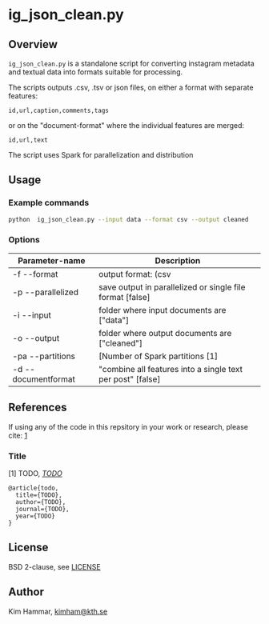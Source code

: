 # ig_json_clean.py

## Overview

`ig_json_clean.py` is a standalone script for converting instagram metadata and textual data into formats suitable for processing.

The scripts outputs .csv, .tsv or json files, on either a format with separate features:

`id,url,caption,comments,tags`

or on the "document-format" where the individual features are merged:

`id,url,text`

The script uses Spark for parallelization and distribution

## Usage

### Example commands

```bash
python  ig_json_clean.py --input data --format csv --output cleaned
```

### Options

| Parameter-name   | Description                                                                   |
| -----            | -----------                                                                   |
| -f --format      | output format: (csv|tsv|json) ["tsv"]                                         |
| -p --parallelized| save output in parallelized or single file format [false]                     |
| -i --input       | folder where input documents are ["data"]                                     |
| -o --output      | folder where output documents are ["cleaned"]                                 |
| -pa --partitions | [Number of Spark partitions [1]                                          |
| -d --documentformat| "combine all features into a single text per post" [false]                  |

## References 

If using any of the code in this repsitory in your work or research, please cite: [1](TODO) 

### Title

[1] TODO, [*TODO*](link)

```
@article{todo,
  title={TODO},
  author={TODO},
  journal={TODO},
  year={TODO}
}
```

## License

BSD 2-clause, see [LICENSE](./LICENSE)

## Author

Kim Hammar, [kimham@kth.se](mailto:kimham@kth.se)